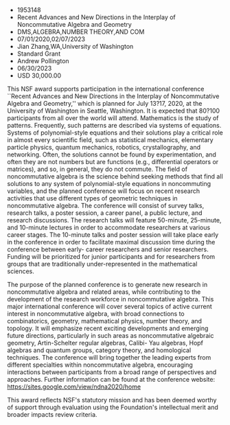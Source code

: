 
* 1953148
* Recent Advances and New Directions in the Interplay of Noncommutative Algebra and Geometry
* DMS,ALGEBRA,NUMBER THEORY,AND COM
* 07/01/2020,02/07/2023
* Jian Zhang,WA,University of Washington
* Standard Grant
* Andrew Pollington
* 06/30/2023
* USD 30,000.00

This NSF award supports participation in the international conference ``Recent
Advances and New Directions in the Interplay of Noncommutative Algebra and
Geometry,'' which is planned for July 13?17, 2020, at the University of
Washington in Seattle, Washington. It is expected that 80?100 participants from
all over the world will attend. Mathematics is the study of patterns.
Frequently, such patterns are described via systems of equations. Systems of
polynomial-style equations and their solutions play a critical role in almost
every scientific field, such as statistical mechanics, elementary particle
physics, quantum mechanics, robotics, crystallography, and networking. Often,
the solutions cannot be found by experimentation, and often they are not numbers
but are functions (e.g., differential operators or matrices), and so, in
general, they do not commute. The field of noncommutative algebra is the science
behind seeking methods that find all solutions to any system of polynomial-style
equations in noncommuting variables, and the planned conference will focus on
recent research activities that use different types of geometric techniques in
noncommutative algebra. The conference will consist of survey talks, research
talks, a poster session, a career panel, a public lecture, and research
discussions. The research talks will feature 50-minute, 25-minute, and 10-minute
lectures in order to accommodate researchers at various career stages. The
10-minute talks and poster session will take place early in the conference in
order to facilitate maximal discussion time during the conference between early-
career researchers and senior researchers. Funding will be prioritized for
junior participants and for researchers from groups that are traditionally
under-represented in the mathematical sciences.

The purpose of the planned conference is to generate new research in
noncommutative algebra and related areas, while contributing to the development
of the research workforce in noncommutative algebra. This major international
conference will cover several topics of active current interest in
noncommutative algebra, with broad connections to combinatorics, geometry,
mathematical physics, number theory, and topology. It will emphasize recent
exciting developments and emerging future directions, particularly in such areas
as noncommutative algebraic geometry, Artin-Schelter regular algebras, Calibi-
Yau algebras, Hopf algebras and quantum groups, category theory, and homological
techniques. The conference will bring together the leading experts from
different specialties within noncommutative algebra, encouraging interactions
between participants from a broad range of perspectives and approaches. Further
information can be found at the conference website:
https://sites.google.com/view/ndna2020/home

This award reflects NSF's statutory mission and has been deemed worthy of
support through evaluation using the Foundation's intellectual merit and broader
impacts review criteria.
